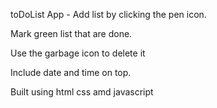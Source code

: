 toDoList App -
Add list by clicking the pen icon.

Mark green list that are done.

Use the garbage icon to delete it

Include date and time on top.

Built using html css amd javascript
